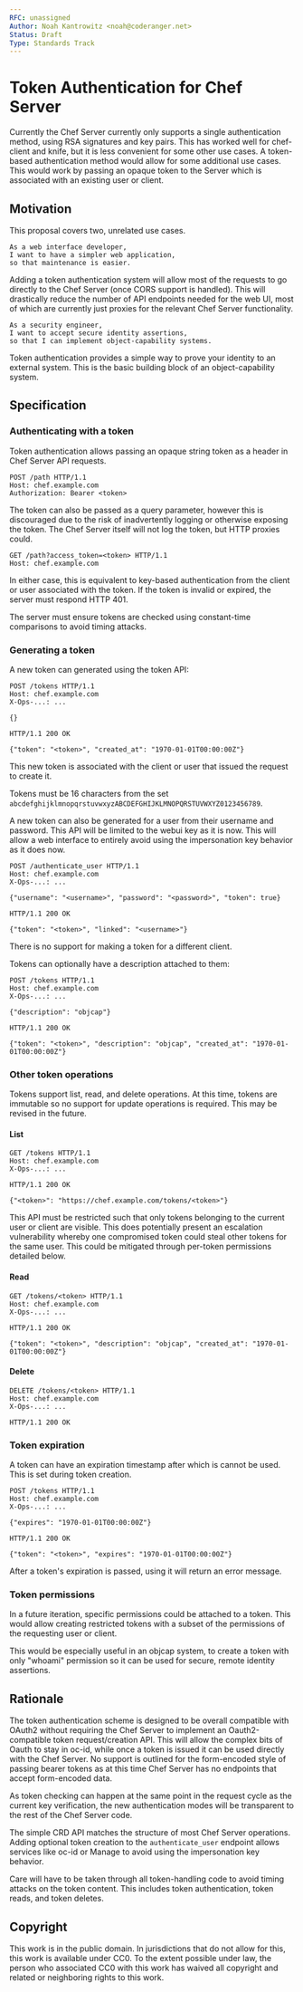 ```yaml
---
RFC: unassigned
Author: Noah Kantrowitz <noah@coderanger.net>
Status: Draft
Type: Standards Track
---
```


# Token Authentication for Chef Server

Currently the Chef Server currently only supports a single authentication method,
using RSA signatures and key pairs. This has worked well for chef-client and
knife, but it is less convenient for some other use cases. A token-based
authentication method would allow for some additional use cases. This would
work by passing an opaque token to the Server which is associated with an
existing user or client.

## Motivation

This proposal covers two, unrelated use cases.

    As a web interface developer,
    I want to have a simpler web application,
    so that maintenance is easier.

Adding a token authentication system will allow most of the requests to go
directly to the Chef Server (once CORS support is handled). This will
drastically reduce the number of API endpoints needed for the web UI, most of
which are currently just proxies for the relevant Chef Server functionality.

    As a security engineer,
    I want to accept secure identity assertions,
    so that I can implement object-capability systems.

Token authentication provides a simple way to prove your identity to an
external system. This is the basic building block of an object-capability
system.

## Specification

### Authenticating with a token

Token authentication allows passing an opaque string token as a header in
Chef Server API requests.

```
POST /path HTTP/1.1
Host: chef.example.com
Authorization: Bearer <token>
```

The token can also be passed as a query parameter, however this is discouraged
due to the risk of inadvertently logging or otherwise exposing the token. The
Chef Server itself will not log the token, but HTTP proxies could.

```
GET /path?access_token=<token> HTTP/1.1
Host: chef.example.com
```

In either case, this is equivalent to key-based authentication from the client
or user associated with the token. If the token is invalid or expired, the
server must respond HTTP 401.

The server must ensure tokens are checked using constant-time comparisons to
avoid timing attacks.

### Generating a token

A new token can generated using the token API:

```
POST /tokens HTTP/1.1
Host: chef.example.com
X-Ops-...: ...

{}
```

```
HTTP/1.1 200 OK

{"token": "<token>", "created_at": "1970-01-01T00:00:00Z"}
```

This new token is associated with the client or user that issued the request to
create it.

Tokens must be 16 characters from the set `abcdefghijklmnopqrstuvwxyzABCDEFGHIJKLMNOPQRSTUVWXYZ0123456789`.

A new token can also be generated for a user from their username and password.
This API will be limited to the webui key as it is now. This will allow a web
interface to entirely avoid using the impersonation key behavior as it does now.

```
POST /authenticate_user HTTP/1.1
Host: chef.example.com
X-Ops-...: ...

{"username": "<username>", "password": "<password>", "token": true}
```

```
HTTP/1.1 200 OK

{"token": "<token>", "linked": "<username>"}
```

There is no support for making a token for a different client.

Tokens can optionally have a description attached to them:

```
POST /tokens HTTP/1.1
Host: chef.example.com
X-Ops-...: ...

{"description": "objcap"}
```

```
HTTP/1.1 200 OK

{"token": "<token>", "description": "objcap", "created_at": "1970-01-01T00:00:00Z"}
```


### Other token operations

Tokens support list, read, and delete operations. At this time, tokens are
immutable so no support for update operations is required. This may be revised
in the future.

#### List

```
GET /tokens HTTP/1.1
Host: chef.example.com
X-Ops-...: ...
```

```
HTTP/1.1 200 OK

{"<token>": "https://chef.example.com/tokens/<token>"}
```

This API must be restricted such that only tokens belonging to the current
user or client are visible. This does potentially present an escalation
vulnerability whereby one compromised token could steal other tokens for the
same user. This could be mitigated through per-token permissions detailed below.

#### Read

```
GET /tokens/<token> HTTP/1.1
Host: chef.example.com
X-Ops-...: ...
```

```
HTTP/1.1 200 OK

{"token": "<token>", "description": "objcap", "created_at": "1970-01-01T00:00:00Z"}
```

#### Delete

```
DELETE /tokens/<token> HTTP/1.1
Host: chef.example.com
X-Ops-...: ...
```

```
HTTP/1.1 200 OK
```

### Token expiration

A token can have an expiration timestamp after which is cannot be used. This is
set during token creation.

```
POST /tokens HTTP/1.1
Host: chef.example.com
X-Ops-...: ...

{"expires": "1970-01-01T00:00:00Z"}
```

```
HTTP/1.1 200 OK

{"token": "<token>", "expires": "1970-01-01T00:00:00Z"}
```

After a token's expiration is passed, using it will return an error message.

### Token permissions

In a future iteration, specific permissions could be attached to a token. This
would allow creating restricted tokens with a subset of the permissions of the
requesting user or client.

This would be especially useful in an objcap system, to create a token with only
"whoami" permission so it can be used for secure, remote identity assertions.

## Rationale

The token authentication scheme is designed to be overall compatible with
OAuth2 without requiring the Chef Server to implement an Oauth2-compatible
token request/creation API. This will allow the complex bits of Oauth to stay
in oc-id, while once a token is issued it can be used directly with the Chef
Server. No support is outlined for the form-encoded style of passing
bearer tokens as at this time Chef Server has no endpoints that accept
form-encoded data.

As token checking can happen at the same point in the request cycle as the
current key verification, the new authentication modes will be transparent to
the rest of the Chef Server code.

The simple CRD API matches the structure of most Chef Server operations. Adding
optional token creation to the `authenticate_user` endpoint allows services
like oc-id or Manage to avoid using the impersonation key behavior.

Care will have to be taken through all token-handling code to avoid timing
attacks on the token content. This includes token authentication, token reads,
and token deletes.

## Copyright

This work is in the public domain. In jurisdictions that do not allow for this,
this work is available under CC0. To the extent possible under law, the person
who associated CC0 with this work has waived all copyright and related or
neighboring rights to this work.
